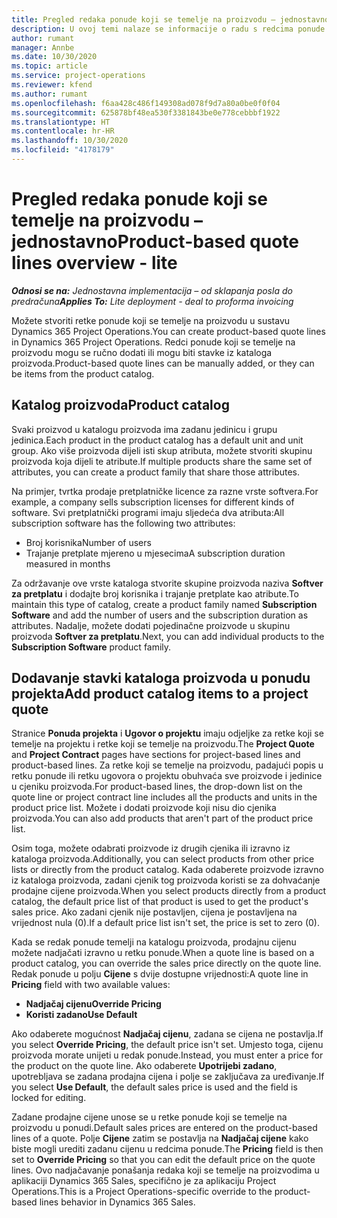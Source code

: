```yaml
---
title: Pregled redaka ponude koji se temelje na proizvodu – jednostavno
description: U ovoj temi nalaze se informacije o radu s redcima ponude koji se temelje na proizvodu.
author: rumant
manager: Annbe
ms.date: 10/30/2020
ms.topic: article
ms.service: project-operations
ms.reviewer: kfend
ms.author: rumant
ms.openlocfilehash: f6aa428c486f149308ad078f9d7a80a0be0f0f04
ms.sourcegitcommit: 625878bf48ea530f3381843be0e778cebbbf1922
ms.translationtype: HT
ms.contentlocale: hr-HR
ms.lasthandoff: 10/30/2020
ms.locfileid: "4178179"
---
```

# <a name="product-based-quote-lines-overview---lite"></a><span data-ttu-id="6d5ac-103">Pregled redaka ponude koji se temelje na proizvodu – jednostavno</span><span class="sxs-lookup"><span data-stu-id="6d5ac-103">Product-based quote lines overview - lite</span></span>

<span data-ttu-id="6d5ac-104">_**Odnosi se na:** Jednostavna implementacija – od sklapanja posla do predračuna_</span><span class="sxs-lookup"><span data-stu-id="6d5ac-104">_**Applies To:** Lite deployment - deal to proforma invoicing_</span></span>

<span data-ttu-id="6d5ac-105">Možete stvoriti retke ponude koji se temelje na proizvodu u sustavu Dynamics 365 Project Operations.</span><span class="sxs-lookup"><span data-stu-id="6d5ac-105">You can create product-based quote lines in Dynamics 365 Project Operations.</span></span> <span data-ttu-id="6d5ac-106">Redci ponude koji se temelje na proizvodu mogu se ručno dodati ili mogu biti stavke iz kataloga proizvoda.</span><span class="sxs-lookup"><span data-stu-id="6d5ac-106">Product-based quote lines can be manually added, or they can be items from the product catalog.</span></span>

## <a name="product-catalog"></a><span data-ttu-id="6d5ac-107">Katalog proizvoda</span><span class="sxs-lookup"><span data-stu-id="6d5ac-107">Product catalog</span></span>

<span data-ttu-id="6d5ac-108">Svaki proizvod u katalogu proizvoda ima zadanu jedinicu i grupu jedinica.</span><span class="sxs-lookup"><span data-stu-id="6d5ac-108">Each product in the product catalog has a default unit and unit group.</span></span> <span data-ttu-id="6d5ac-109">Ako više proizvoda dijeli isti skup atributa, možete stvoriti skupinu proizvoda koja dijeli te atribute.</span><span class="sxs-lookup"><span data-stu-id="6d5ac-109">If multiple products share the same set of attributes, you can create a product family that share those attributes.</span></span> 

<span data-ttu-id="6d5ac-110">Na primjer, tvrtka prodaje pretplatničke licence za razne vrste softvera.</span><span class="sxs-lookup"><span data-stu-id="6d5ac-110">For example, a company sells subscription licenses for different kinds of software.</span></span> <span data-ttu-id="6d5ac-111">Svi pretplatnički programi imaju sljedeća dva atributa:</span><span class="sxs-lookup"><span data-stu-id="6d5ac-111">All subscription software has the following two attributes:</span></span>

- <span data-ttu-id="6d5ac-112">Broj korisnika</span><span class="sxs-lookup"><span data-stu-id="6d5ac-112">Number of users</span></span>
- <span data-ttu-id="6d5ac-113">Trajanje pretplate mjereno u mjesecima</span><span class="sxs-lookup"><span data-stu-id="6d5ac-113">A subscription duration measured in months</span></span>

<span data-ttu-id="6d5ac-114">Za održavanje ove vrste kataloga stvorite skupine proizvoda naziva **Softver za pretplatu** i dodajte broj korisnika i trajanje pretplate kao atribute.</span><span class="sxs-lookup"><span data-stu-id="6d5ac-114">To maintain this type of catalog, create a product family named **Subscription Software** and add the number of users and the subscription duration as attributes.</span></span> <span data-ttu-id="6d5ac-115">Nadalje, možete dodati pojedinačne proizvode u skupinu proizvoda **Softver za pretplatu**.</span><span class="sxs-lookup"><span data-stu-id="6d5ac-115">Next, you can add individual products to the **Subscription Software** product family.</span></span>

## <a name="add-product-catalog-items-to-a-project-quote"></a><span data-ttu-id="6d5ac-116">Dodavanje stavki kataloga proizvoda u ponudu projekta</span><span class="sxs-lookup"><span data-stu-id="6d5ac-116">Add product catalog items to a project quote</span></span>

<span data-ttu-id="6d5ac-117">Stranice **Ponuda projekta** i **Ugovor o projektu** imaju odjeljke za retke koji se temelje na projektu i retke koji se temelje na proizvodu.</span><span class="sxs-lookup"><span data-stu-id="6d5ac-117">The **Project Quote** and **Project Contract** pages have sections for project-based lines and product-based lines.</span></span> <span data-ttu-id="6d5ac-118">Za retke koji se temelje na proizvodu, padajući popis u retku ponude ili retku ugovora o projektu obuhvaća sve proizvode i jedinice u cjeniku proizvoda.</span><span class="sxs-lookup"><span data-stu-id="6d5ac-118">For product-based lines, the drop-down list on the quote line or project contract line includes all the products and units in the product price list.</span></span> <span data-ttu-id="6d5ac-119">Možete i dodati proizvode koji nisu dio cjenika proizvoda.</span><span class="sxs-lookup"><span data-stu-id="6d5ac-119">You can also add products that aren't part of the product price list.</span></span>

<span data-ttu-id="6d5ac-120">Osim toga, možete odabrati proizvode iz drugih cjenika ili izravno iz kataloga proizvoda.</span><span class="sxs-lookup"><span data-stu-id="6d5ac-120">Additionally, you can select products from other price lists or directly from the product catalog.</span></span> <span data-ttu-id="6d5ac-121">Kada odaberete proizvode izravno iz kataloga proizvoda, zadani cjenik tog proizvoda koristi se za dohvaćanje prodajne cijene proizvoda.</span><span class="sxs-lookup"><span data-stu-id="6d5ac-121">When you select products directly from a product catalog, the default price list of that product is used to get the product's sales price.</span></span> <span data-ttu-id="6d5ac-122">Ako zadani cjenik nije postavljen, cijena je postavljena na vrijednost nula (0).</span><span class="sxs-lookup"><span data-stu-id="6d5ac-122">If a default price list isn't set, the price is set to zero (0).</span></span>

<span data-ttu-id="6d5ac-123">Kada se redak ponude temelji na katalogu proizvoda, prodajnu cijenu možete nadjačati izravno u retku ponude.</span><span class="sxs-lookup"><span data-stu-id="6d5ac-123">When a quote line is based on a product catalog, you can override the sales price directly on the quote line.</span></span> <span data-ttu-id="6d5ac-124">Redak ponude u polju **Cijene** s dvije dostupne vrijednosti:</span><span class="sxs-lookup"><span data-stu-id="6d5ac-124">A quote line in **Pricing** field with two available values:</span></span>

- <span data-ttu-id="6d5ac-125">**Nadjačaj cijenu**</span><span class="sxs-lookup"><span data-stu-id="6d5ac-125">**Override Pricing**</span></span>
- <span data-ttu-id="6d5ac-126">**Koristi zadano**</span><span class="sxs-lookup"><span data-stu-id="6d5ac-126">**Use Default**</span></span>

<span data-ttu-id="6d5ac-127">Ako odaberete mogućnost **Nadjačaj cijenu**, zadana se cijena ne postavlja.</span><span class="sxs-lookup"><span data-stu-id="6d5ac-127">If you select **Override Pricing**, the default price isn't set.</span></span> <span data-ttu-id="6d5ac-128">Umjesto toga, cijenu proizvoda morate unijeti u redak ponude.</span><span class="sxs-lookup"><span data-stu-id="6d5ac-128">Instead, you must enter a price for the product on the quote line.</span></span> <span data-ttu-id="6d5ac-129">Ako odaberete **Upotrijebi zadano**, upotrebljava se zadana prodajna cijena i polje se zaključava za uređivanje.</span><span class="sxs-lookup"><span data-stu-id="6d5ac-129">If you select **Use Default**, the default sales price is used and the field is locked for editing.</span></span>

<span data-ttu-id="6d5ac-130">Zadane prodajne cijene unose se u retke ponude koji se temelje na proizvodu u ponudi.</span><span class="sxs-lookup"><span data-stu-id="6d5ac-130">Default sales prices are entered on the product-based lines of a quote.</span></span> <span data-ttu-id="6d5ac-131">Polje **Cijene** zatim se postavlja na **Nadjačaj cijene** kako biste mogli urediti zadanu cijenu u redcima ponude.</span><span class="sxs-lookup"><span data-stu-id="6d5ac-131">The **Pricing** field is then set to **Override Pricing** so that you can edit the default price on the quote lines.</span></span> <span data-ttu-id="6d5ac-132">Ovo nadjačavanje ponašanja redaka koji se temelje na proizvodima u aplikaciji Dynamics 365 Sales, specifično je za aplikaciju Project Operations.</span><span class="sxs-lookup"><span data-stu-id="6d5ac-132">This is a Project Operations-specific override to the product-based lines behavior in Dynamics 365 Sales.</span></span>
